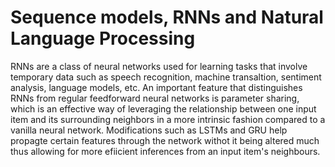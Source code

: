 # Sequence models, RNNs and Natural Language Processing
RNNs are a class of neural networks used for learning tasks that involve temporary data such as speech recognition, machine transaltion, sentiment analysis, language models, etc. An important feature that distinguishes RNNs from regular feedforward neural networks is parameter sharing, which is  an effective way of leveraging the relationship between one input item and its surrounding neighbors in a more intrinsic fashion compared to a vanilla neural network. Modifications such as LSTMs and GRU help propagte certain features through the network withot it being altered much thus allowing for more efiicient inferences from an input item's neighbours.
